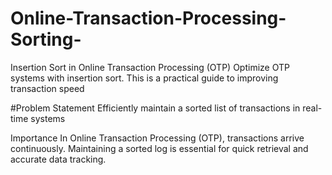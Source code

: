 # Online-Transaction-Processing-Sorting-

Insertion Sort in Online 
Transaction Processing 
(OTP)
 Optimize OTP systems with insertion sort. This is a practical guide to 
improving transaction speed

#Problem Statement
 Efficiently maintain a sorted list of 
transactions in real-time systems

 Importance
 In Online Transaction Processing 
(OTP), transactions arrive 
continuously.
 Maintaining a sorted log is essential 
for quick retrieval and accurate data 
tracking.
